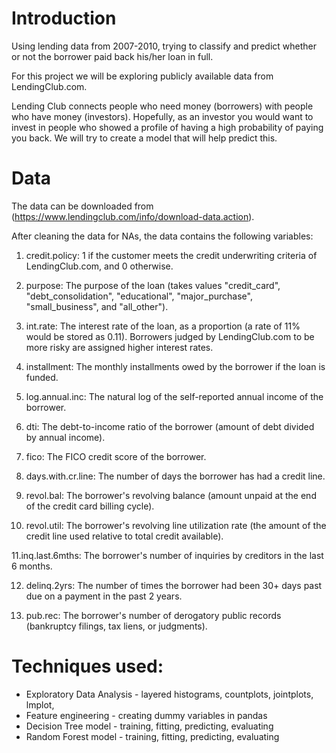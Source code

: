 # Introduction
Using lending data from 2007-2010, trying to classify and predict whether or not the borrower paid back his/her loan in full.

For this project we will be exploring publicly available data from LendingClub.com. 

Lending Club connects people who need money (borrowers) with people who have money (investors). Hopefully, as an investor you would want to invest in people who showed a profile of having a high probability of paying you back. We will try to create a model that will help predict this.

# Data
The data can be downloaded from (https://www.lendingclub.com/info/download-data.action). 

After cleaning the data for NAs, the data contains the following variables:

1. credit.policy: 1 if the customer meets the credit underwriting criteria of LendingClub.com, and 0 otherwise.
2. purpose: The purpose of the loan (takes values "credit_card", "debt_consolidation", "educational", "major_purchase", "small_business", and "all_other").

3. int.rate: The interest rate of the loan, as a proportion (a rate of 11% would be stored as 0.11). Borrowers judged by LendingClub.com to be more risky are assigned higher interest rates.

4. installment: The monthly installments owed by the borrower if the loan is funded.

5. log.annual.inc: The natural log of the self-reported annual income of the borrower.

6. dti: The debt-to-income ratio of the borrower (amount of debt divided by annual income).

7. fico: The FICO credit score of the borrower.

8. days.with.cr.line: The number of days the borrower has had a credit line.

9. revol.bal: The borrower's revolving balance (amount unpaid at the end of the credit card billing cycle).

10. revol.util: The borrower's revolving line utilization rate (the amount of the credit line used relative to total credit available).

11.inq.last.6mths: The borrower's number of inquiries by creditors in the last 6 months.

12. delinq.2yrs: The number of times the borrower had been 30+ days past due on a payment in the past 2 years.

13. pub.rec: The borrower's number of derogatory public records (bankruptcy filings, tax liens, or judgments).

# Techniques used:
- Exploratory Data Analysis - layered histograms, countplots, jointplots, lmplot, 
- Feature engineering - creating dummy variables in pandas 
- Decision Tree model - training, fitting, predicting, evaluating
- Random Forest model - training, fitting, predicting, evaluating
